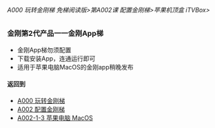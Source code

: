###### A000 玩转金刚梯 免梯阅读版>第A002课 配置金刚梯>苹果机顶盒 iTVBox>

### 金刚第2代产品一一金刚App梯

- 金刚App梯勿须配置
- 下载安装App，连通运行即可
- 适用于苹果电脑MacOS的金刚app稍晚发布

#### 返回到
- [A000 玩转金刚梯](https://github.com/a2zitpro/web/blob/master/LadderFree/main.md)
- [A002 配置金刚梯](https://github.com/a2zitpro/web/blob/master/LadderFree/LadderConfigure/LadderConfigure.md)
- [A002-1-3 苹果电脑 MacOS](https://github.com/a2zitpro/web/blob/master/LadderFree/LadderConfigure/Apple/MacOS/MacOS.md)



